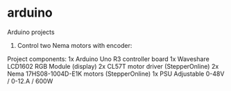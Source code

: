 # arduino
Arduino projects

1. Control two Nema motors with encoder:

  Project components:
    1x Arduino Uno R3 controller board
    1x Waveshare LCD1602 RGB Module (display)
    2x CL57T motor driver (StepperOnline)
    2x Nema 17HS08-1004D-E1K motors (StepperOnline)
    1x PSU Adjustable 0-48V / 0-12.A / 600W



